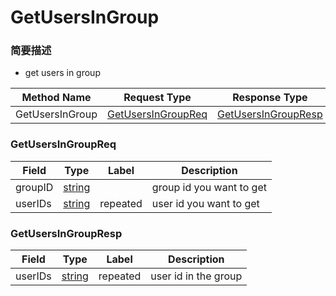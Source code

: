 # GetUsersInGroup

### 简要描述

- get users in group

| Method Name | Request Type | Response Type |
| ----------- | ------------ | ------------- |
| GetUsersInGroup | [GetUsersInGroupReq](#openim.sdk.group.GetUsersInGroupReq) | [GetUsersInGroupResp](#openim.sdk.group.GetUsersInGroupResp) |

### GetUsersInGroupReq
| Field | Type | Label | Description |
| ----- | ---- | ----- | ----------- |
| groupID | [string](#string) |  | group id you want to get |
| userIDs | [string](#string) | repeated | user id you want to get |


### GetUsersInGroupResp
| Field | Type | Label | Description |
| ----- | ---- | ----- | ----------- |
| userIDs | [string](#string) | repeated | user id in the group |


